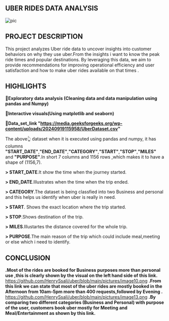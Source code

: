 ## UBER RIDES DATA ANALYSIS
![pic](https://github.com/user-attachments/assets/5514ee7f-9a09-43b3-b0a4-14d4bff7b9c0)

## PROJECT DESCRIPTION
This project analyzes Uber ride data to uncover insights into customer behaviors on why they use uber.From the insights i want to know the peak ride times and popular destinations. By leveraging this data, we aim to provide recommendations for improving operational efficiency and user satisfaction and how to make uber rides available on that times .
## HIGHLIGHTS
__💁Exploratory data analysis (Cleaning data and data manipulation using pandas and Numpy)__

__💁Interactive visuals(Using matplotlib and seaborn)__

__💁Data_set_link "https://media.geeksforgeeks.org/wp-content/uploads/20240919115958/UberDataset.csv"__

The above👆 dataset when it is executed using pandas and numpy, it has columns __"START_DATE"__,__"END_DATE"__,__"CATEGORY"__,__"START"__,__"STOP"__,__"MILES"__ and __"PURPOSE"__.In short 7 columns and 1156 rows ,which makes it to have a shape of (1156,7).

__> START_DATE__.It show the time when the journey started.

__> END_DATE__.Illustrates when the time when the trip ended.

__> CATEGORY__.The dataset is being classfied into two Business and personal and this helps us identify when uber is really in need.

__> START__. Shows the exact location where the trip started.

__> STOP__.Shows destination of the trip.

__> MILES__.Illustartes the distance covered for the whole trip.

__> PURPOSE__.The main reason of the trip which could include meal,meeting or else which i need to identify.


## CONCLUSION
__.Most of the rides are booked for Business purposes more than personal use ,this is clearly shown by the visual on the left hand side of this link.__ https://github.com/HenrySsali/uber/blob/main/pictures/image10.png
__.From this link we can state that most of the uber rides are mostly booked  in the Afternoon from 10am-5pm more than 400 requests,followed by Evening .__ https://github.com/HenrySsali/uber/blob/main/pictures/image13.png
__.By comparing two different categories (Business and Personal) with purpose of the user, customers book uber  mostly for Meeting and Meal/Entertainment as shown by this link.__
